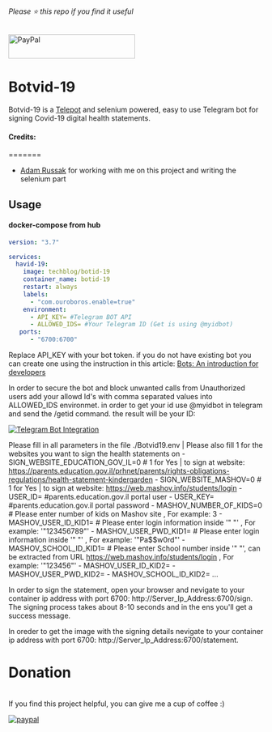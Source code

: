 *Please :star: this repo if you find it useful*

<p align="left"><br>
<a href="https://www.paypal.com/paypalme/techblogil?locale.x=he_IL" target="_blank"><img src="http://khrolenok.ru/support_paypal.png" alt="PayPal" width="250" height="48"></a>
</p>



# Botvid-19

Botvid-19 is a [Telepot](https://telepot.readthedocs.io/en/latest/) and selenium  powered, easy to use Telegram bot for signing Covid-19 digital health statements.


#### Credits:
=======

- [Adam Russak](https://github.com/AdamRussak) for working with me on this project and writing the selenium part


## Usage

#### docker-compose from hub
```yaml
version: "3.7"

services:
  havid-19:
    image: techblog/botid-19
    container_name: botid-19
    restart: always
    labels:
      - "com.ouroboros.enable=true"
    environment:
      - API_KEY= #Telegram BOT API
      - ALLOWED_IDS= #Your Telegram ID (Get is using @myidbot)
   ports:
      - "6700:6700"
```

Replace API_KEY with your bot token. if you do not have existing bot you can create one
using the instruction in this article:
[Bots: An introduction for developers](https://core.telegram.org/bots) 

In order to secure the bot and block unwanted calls from Unauthorized users add your allowd Id's with comma separated values into ALLOWED_IDS
environmet. in order to get your id use @myidbot in telegram and send the /getid command. the result will be your ID:

[![Telegram Bot Integration](https://raw.githubusercontent.com/t0mer/Botvid-19/master/Botvid-19.png "Telegram Bot Integration")](https://raw.githubusercontent.com/t0mer/Botvid-19/master/Botvid-19.png "Telegram Bot Integration")

Please fill in all parameters in the file ./Botvid19.env | Please also fill 1 for the websites you want to sign the health statements on
      - SIGN_WEBSITE_EDUCATION_GOV_IL=0 # 1 for Yes  | to sign at website: https://parents.education.gov.il/prhnet/parents/rights-obligations-regulations/health-statement-kindergarden
      - SIGN_WEBSITE_MASHOV=0 # 1 for Yes | to sign at website: https://web.mashov.info/students/login
      - USER_ID= #parents.education.gov.il portal user
      - USER_KEY= #parents.education.gov.il portal password
      - MASHOV_NUMBER_OF_KIDS=0 # Please enter number of kids on Mashov site , For example: 3
      - MASHOV_USER_ID_KID1= # Please enter login information inside '" "' , For example: '"123456789"'
      - MASHOV_USER_PWD_KID1= # Please enter login information inside '" "' , For example: '"Pa$$w0rd"'
      - MASHOV_SCHOOL_ID_KID1= # Please enter School number inside '" "', can be extracted from URL https://web.mashov.info/students/login , For example: '"123456"'
      - MASHOV_USER_ID_KID2=
      - MASHOV_USER_PWD_KID2=
      - MASHOV_SCHOOL_ID_KID2=
...       

In order to sign the statement, open your browser and nevigate to your container ip address with port 6700:
http://Server_Ip_Address:6700/sign.
The signing process takes about 8-10 seconds and in the ens you'll get a success message.

In oreder to get the image with the signing details nevigate to your container ip address with port 6700:
http://Server_Ip_Address:6700/statement.



# Donation
<br>
If you find this project helpful, you can give me a cup of coffee :) 

[![paypal](https://www.paypalobjects.com/en_US/i/btn/btn_donateCC_LG.gif)](https://www.paypal.com/cgi-bin/webscr?cmd=_s-xclick&hosted_button_id=8CGLEHN2NDXDE)
